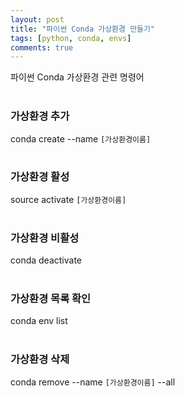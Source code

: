 ```yaml
---
layout: post
title: "파이썬 Conda 가상환경 만들기"
tags: [python, conda, envs]
comments: true
---
```


파이썬 Conda 가상환경 관련 명령어
<br>
<br>
### 가상환경 추가
conda create --name `[가상환경이름]`
<br>
<br>
### 가상환경 활성
source activate `[가상환경이름]`
<br>
<br>
### 가상환경 비활성
conda deactivate
<br>
<br>
### 가상환경 목록 확인
conda env list
<br>
<br>
### 가상환경 삭제
conda remove --name `[가상환경이름]` --all
